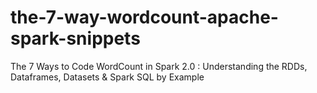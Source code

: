 # the-7-way-wordcount-apache-spark-snippets
The 7 Ways to Code WordCount in Spark 2.0 : Understanding the RDDs, Dataframes, Datasets &amp; Spark SQL by Example
